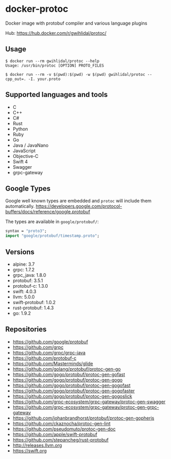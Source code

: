# docker-protoc
Docker image with protobuf compiler and various language plugins

Hub: https://hub.docker.com/r/gwihlidal/protoc/

## Usage
```
$ docker run --rm gwihlidal/protoc --help
Usage: /usr/bin/protoc [OPTION] PROTO_FILES
```

```
$ docker run --rm -v $(pwd):$(pwd) -w $(pwd) gwihlidal/protoc --cpp_out=. -I. your.proto
```

## Supported languages and tools
- C
- C++
- C#
- Rust
- Python
- Ruby
- Go
- Java / JavaNano
- JavaScript
- Objective-C
- Swift 4
- Swagger
- grpc-gateway

## Google Types
Google well known types are embedded and `protoc` will include them automatically.
https://developers.google.com/protocol-buffers/docs/reference/google.protobuf

The types are available in `google/protobuf/`:
```protobuf
syntax = "proto3";
import "google/protobuf/timestamp.proto";
```

## Versions
- alpine: 3.7
- grpc: 1.7.2
- grpc_java: 1.8.0
- protobuf: 3.5.1
- protobuf-c: 1.3.0
- swift: 4.0.3
- llvm: 5.0.0
- swift-protobuf: 1.0.2
- rust-protobuf: 1.4.3
- go: 1.9.2

## Repositories
- https://github.com/google/protobuf
- https://github.com/grpc
- https://github.com/grpc/grpc-java
- https://github.com/protobuf-c
- https://github.com/Masterminds/glide
- https://github.com/golang/protobuf/protoc-gen-go
- https://github.com/gogo/protobuf/protoc-gen-gofast
- https://github.com/gogo/protobuf/protoc-gen-gogo
- https://github.com/gogo/protobuf/protoc-gen-gogofast
- https://github.com/gogo/protobuf/protoc-gen-gogofaster
- https://github.com/gogo/protobuf/protoc-gen-gogoslick
- https://github.com/grpc-ecosystem/grpc-gateway/protoc-gen-swagger
- https://github.com/grpc-ecosystem/grpc-gateway/protoc-gen-grpc-gateway
- https://github.com/johanbrandhorst/protobuf/protoc-gen-gopherjs
- https://github.com/ckaznocha/protoc-gen-lint
- https://github.com/pseudomuto/protoc-gen-doc
- https://github.com/apple/swift-protobuf
- https://github.com/stepancheg/rust-protobuf
- http://releases.llvm.org
- https://swift.org
